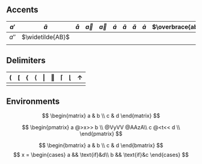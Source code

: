 ## Accents

| $a'$  | $\tilde{a}$      | $\mathring{a}$ | $\overrightarrow{a}$ | $\vec{a}$ | $\acute{a}$ | $\bar{a}$ | $\check{a}$ | $\dot{a}$ | $\overbrace{ab}$ | $\overline{a}$ | $\grave{a}$ | $\hat{a}$ |
| ----- | ---------------- | -------------- | -------------------- | --------- | ----------- | --------- | ----------- | --------- | ---------------- | -------------- | ----------- | --------- |
| $a''$ | $\widetilde{AB}$ |                |                      |           |             |           |             |           |                  |                |             |           |
|       |                  |                |                      |           |             |           |             |           |                  |                |             |           |

## Delimiters

| $\lparen$ | $\lbrack$ | $\lbrace$ | $\langle$ | $\vert$ | $\Vert$ | $\lceil$ | $\lfloor$ | $\uparrow$ |
| --------- | --------- | --------- | --------- | ------- | ------- | -------- | --------- | ---------- |
|           |           |           |           |         |         |          |           |            |
## Environments  


$$ 
\begin{matrix}
a & b \\
c & d
\end{matrix}
$$

$$
\begin{pmatrix}
a @>x>> b \\
@VyVV @AAzA\\
c @<t<< d \\
\end{pmatrix}
$$

$$
\begin{bmatrix}
a & b \\
c & d
\end{bmatrix}
$$
$$
x = \begin{cases}
	a && \text{if}&d\\
	b && \text{if}&c
\end{cases}
$$


